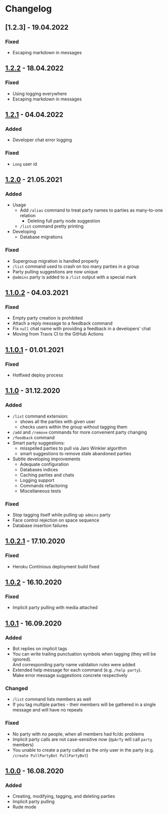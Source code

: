 # Changelog

## [1.2.3] - 19.04.2022

### Fixed

- Escaping markdown in messages

## [1.2.2] - 18.04.2022

### Fixed

- Using logging everywhere
- Escaping markdown in messages

## [1.2.1] - 04.04.2022

### Added

- Developer chat error logging

### Fixed

- `Long` user id

## [1.2.0] - 21.05.2021

### Added

- Usage
  - Add `/alias` command to treat party names to parties as many-to-one relation
    - Deleting full party node suggestion
  - `/list` command pretty printing
- Developing
  - Database migrations

### Fixed

- Supergroup migration is handled properly
- `/list` command used to crash on too many parties in a group
- Party pulling suggestions are now unique
- `@admins` party is added to a `/list` output with a special mark

## [1.1.0.2] - 04.03.2021

### Fixed

-   Empty party creation is prohibited
-   Attach a reply message to a feedback command
-   Fix `null` chat name with providing a feedback in a developers' chat
-   Moving from Travis CI to the GitHub Actions

## [1.1.0.1] - 01.01.2021

### Fixed

-   Hotfixed deploy process

## [1.1.0] - 31.12.2020

### Added

-   `/list` command extension:
    -   shows all the parties with given user
    -   checks users within the group without tagging them
-   `/add` and `/remove` commands for more convenient party changing
-   `/feedback` command
-   Smart party suggestions:
    -   misspelled parties to pull via Jaro Winkler algorithm
    -   smart suggestions to remove stale abandoned parties
-   Subtle developing improvements
    -   Adequate configuration
    -   Databases indices
    -   Caching parties and chats
    -   Logging support
    -   Commands refactoring
    -   Miscellaneous tests

### Fixed

-   Stop tagging itself while pulling up `admins` party
-   Face control rejection on space sequence
-   Database insertion failures

## [1.0.2.1] - 17.10.2020

### Fixed

-   Heroku Continious deployment build fixed

## [1.0.2] - 16.10.2020

### Fixed

-   Implicit party pulling with media attached

## [1.0.1] - 16.09.2020

### Added

-   Bot replies on implicit tags
-   You can write trailing punctuation symbols when tagging (they will be ignored). \
    And corresponding party name validation rules were added
-   Extended help message for each command (e.g. `/help party`). \
    Make error message suggestions concrete respectively

### Changed

-   `/list` command lists members as well
-   If you tag multiple parties - their members will be gathered in a single message and will have no repeats

### Fixed

-   No party with no people, when all members had fc/dc problems
-   Implicit party calls are not case-sensitive now (`@pArTy` will call `party` members)
-   You unable to create a party called as the only user in the party (e.g. `/create PullPartyBot PullPartyBot`)

## [1.0.0] - 16.08.2020

### Added

-   Creating, modifying, tagging, and deleting parties
-   Implicit party pulling
-   Rude mode

[1.2.2]: https://github.com/pool-party/pull-party-bot/compare/v1.2.1...v1.2.2
[1.2.1]: https://github.com/pool-party/pull-party-bot/compare/v1.2.0...v1.2.1
[1.2.0]: https://github.com/pool-party/pull-party-bot/compare/v1.1.0.2...v1.2.0
[1.1.0.2]: https://github.com/pool-party/pull-party-bot/compare/v1.1.0.1...v1.1.0.2
[1.1.0.1]: https://github.com/pool-party/pull-party-bot/compare/v1.1.0...v1.1.0.1
[1.1.0]: https://github.com/pool-party/pull-party-bot/compare/v1.0.2.1...v1.1.0
[1.0.2.1]: https://github.com/pool-party/pull-party-bot/compare/v1.0.2...v1.0.2.1
[1.0.2]: https://github.com/pool-party/pull-party-bot/compare/v1.0.1...v1.0.2
[1.0.1]: https://github.com/pool-party/pull-party-bot/compare/v1.0.0...v1.0.1
[1.0.0]: https://github.com/pool-party/pull-party-bot/releases/tag/v1.0.0
